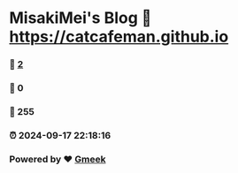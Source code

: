 # MisakiMei's Blog :link: https://catcafeman.github.io 
### :page_facing_up: [2](https://catcafeman.github.io/tag.html) 
### :speech_balloon: 0 
### :hibiscus: 255 
### :alarm_clock: 2024-09-17 22:18:16 
### Powered by :heart: [Gmeek](https://github.com/Meekdai/Gmeek)
